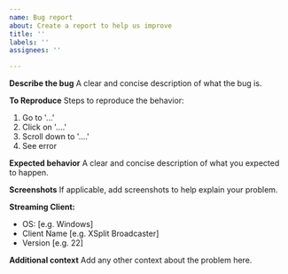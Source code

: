 ```yaml
---
name: Bug report
about: Create a report to help us improve
title: ''
labels: ''
assignees: ''

---
```


**Describe the bug**
A clear and concise description of what the bug is.

**To Reproduce**
Steps to reproduce the behavior:
1. Go to '...'
2. Click on '....'
3. Scroll down to '....'
4. See error

**Expected behavior**
A clear and concise description of what you expected to happen.

**Screenshots**
If applicable, add screenshots to help explain your problem.

**Streaming Client:**
 - OS: [e.g. Windows]
 - Client Name [e.g. XSplit Broadcaster]
 - Version [e.g. 22]

**Additional context**
Add any other context about the problem here.
